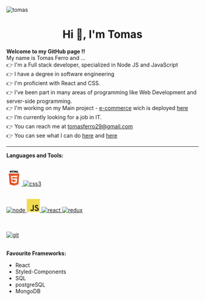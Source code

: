 
<img align ="center" src="https://www.todofondos.net/wp-content/uploads/hq-todofondos-4KparaPC24.jpg" alt="tomas">
<h1 align="center">Hi 👋, I'm Tomas</h1>


<b>Welcome to my GitHub page !! </b><br/>
My name is Tomas Ferro and ... <br/>
👉 I'm a Full stack developer, specialized in Node JS and JavaScript <br/>
👉 I have a degree in software engineering<br/>
👉 I'm proficient with React and CSS.<br/> 
👉 I've been part in many areas of programming like Web Development and server-side programming.<br/>
👉 I'm working on my Main project - <a href="https://github.com/tomasferro29/pf-front">e-commerce</a> wich is deployed <a href="https://pf-front-phi.vercel.app/">here</a><br/>
👉 I’m currently looking for a job in IT. <br/> 
👉 You can reach me at tomasferro29@gmail.com<br/>
👉 You can see what I can do <a href="https://ecomerce-admin.vercel.app/">here</a> and <a href="https://pf-front-phi.vercel.app/">here</a><br/> 

<hr/>
<b>Languages and Tools:</b><br/><br/>

<a href="https://www.w3.org/html/" target="_blank"> <img src="https://raw.githubusercontent.com/devicons/devicon/master/icons/html5/html5-original-wordmark.svg" alt="html5" width="40" height="40"/> </a> 
<a href="https://developer.mozilla.org/es/docs/Web/CSS" target="_blank"> <img src="https://cdn.jsdelivr.net/gh/devicons/devicon/icons/css3/css3-original-wordmark.svg" alt="css3" width="40" height="40"/> </a>
<br/><br/>

<a href="https://nodejs.org/es/about" target="_blank"> <img src="https://cdn.jsdelivr.net/gh/devicons/devicon/icons/nodejs/nodejs-original.svg" alt="node" width="40" height="40"/> </a>
<a href="https://developer.mozilla.org/en-US/docs/Web/JavaScript" target="_blank"> <img src="https://raw.githubusercontent.com/devicons/devicon/master/icons/javascript/javascript-original.svg" alt="javascript" width="35" height="35"/> </a>
<a href="https://es.react.dev/" target="_blank"> <img src="https://cdn.jsdelivr.net/gh/devicons/devicon/icons/react/react-original.svg" alt="react" width="40" height="40"/> </a> 
<a href="https://es.redux.js.org/" target="_blank"> <img src="https://cdn.jsdelivr.net/gh/devicons/devicon/icons/redux/redux-original.svg" alt="redux" width="40" height="40"/> </a> 

<br/><br/>
<a href="https://git-scm.com/" target="_blank"> <img src="https://www.vectorlogo.zone/logos/git-scm/git-scm-icon.svg" alt="git" width="40" height="40"/> </a> 



<br>
<b>Favourite Frameworks:</b><br/>
<ul>
  <li>React</li>
  <li>Styled-Components</li>
  <li>SQL</li>
  <li>postgreSQL</li>
  <li>MongoDB</li>
</ul>
<!--
**tomasferro29/tomasferro29** is a ✨ _special_ ✨ repository because its `README.md` (this file) appears on your GitHub profile.

Here are some ideas to get you started:

- 🔭 I’m currently working on ...
- 🌱 I’m currently learning ...
- 👯 I’m looking to collaborate on ...
- 🤔 I’m looking for help with ...
- 💬 Ask me about ...
- 📫 How to reach me: ...
- 😄 Pronouns: ...
- ⚡ Fun fact: ...
-->
